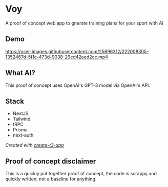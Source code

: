 # Voy

A proof of concept web app to gnerate training plans for your sport with AI

## Demo

https://user-images.githubusercontent.com/25696312/222008305-1352467d-5f1c-473d-9038-29cd42eed2cc.mp4

## What AI?

This proof of concept uses OpenAI's GPT-3 model via OpenAI's API.

## Stack

- NextJS
- Tailwind
- tRPC
- Prisma
- next-auth

_Created with [create-t3-app](https://github.com/t3-oss/create-t3-app)_

## Proof of concept disclaimer

This is a quickly put together proof of concept, the code is scrappy and quickly written, not a baseline for anything.
